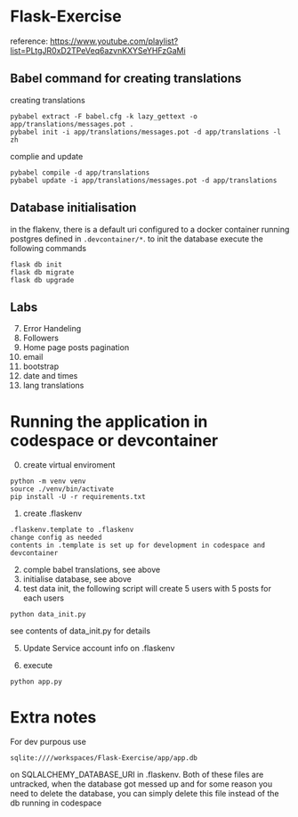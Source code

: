 # Flask-Exercise

reference: https://www.youtube.com/playlist?list=PLtgJR0xD2TPeVeq6azvnKXYSeYHFzGaMi

## Babel command for creating translations

creating translations

```
pybabel extract -F babel.cfg -k lazy_gettext -o app/translations/messages.pot .
pybabel init -i app/translations/messages.pot -d app/translations -l zh
```

complie and update

```
pybabel compile -d app/translations
pybabel update -i app/translations/messages.pot -d app/translations

```

## Database initialisation

in the flakenv, there is a default uri configured to a docker container running postgres defined in `.devcontainer/*`. to init the database execute the following commands

```
flask db init
flask db migrate
flask db upgrade
```

## Labs

7. Error Handeling
8. Followers
9. Home page posts pagination
10. email
11. bootstrap
12. date and times
13. lang translations

# Running the application in codespace or devcontainer

0.  create virtual enviroment

```
python -m venv venv
source ./venv/bin/activate
pip install -U -r requirements.txt
```

1. create .flaskenv

```
.flaskenv.template to .flaskenv
change config as needed
contents in .template is set up for development in codespace and devcontainer
```

2. comple babel translations, see above
3. initialise database, see above
4. test data init, the following script will create 5 users with 5 posts for each users

```
python data_init.py
```

see contents of data_init.py for details

5. Update Service account info on .flaskenv

6. execute

```
python app.py
```

# Extra notes

For dev purpous use

```
sqlite:////workspaces/Flask-Exercise/app/app.db
```

on SQLALCHEMY_DATABASE_URI in .flaskenv. Both of these files are untracked, when the database got messed up and for some reason you need to delete the database, you can simply delete this file instead of the db running in codespace
